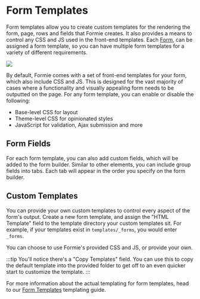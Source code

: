 # Form Templates
Form templates allow you to create custom templates for the rendering the form, page, rows and fields that Formie creates. It also provides a means to control any CSS and JS used in the front-end templates. Each [Form](docs:developers/form), can be assigned a form template, so you can have multiple form templates for a variety of different requirements.

<img src="https://verbb.io/uploads/plugins/formie/formie-templates.png" />

By default, Formie comes with a set of front-end templates for your form, which also include CSS and JS. This is designed for the vast majority of cases where a functionality and visually appealing form needs to be outputted on the page. For any form template, you can enable or disable the following:

- Base-level CSS for layout
- Theme-level CSS for opinionated styles
- JavaScript for validation, Ajax submission and more

## Form Fields
For each form template, you can also add custom fields, which will be added to the form builder. Similar to other elements, you can include group fields into tabs. Each tab will appear in the order you specify on the form builder. 

## Custom Templates
You can provide your own custom templates to control every aspect of the form's output. Create a new form template, and assign the "HTML Template" field to the template directory your custom templates sit. For example, if your templates exist in `templates/_forms`, you would enter `_forms`.

You can choose to use Formie's provided CSS and JS, or provide your own.

:::tip
You'll notice there's a "Copy Templates" field. You can use this to copy the default template into the provided folder to get off to an even quicker start to customize the template.
:::

For more information about the actual templating for form templates, head to our [Form Templates](docs:template-guides/form-templates) templating guide.

